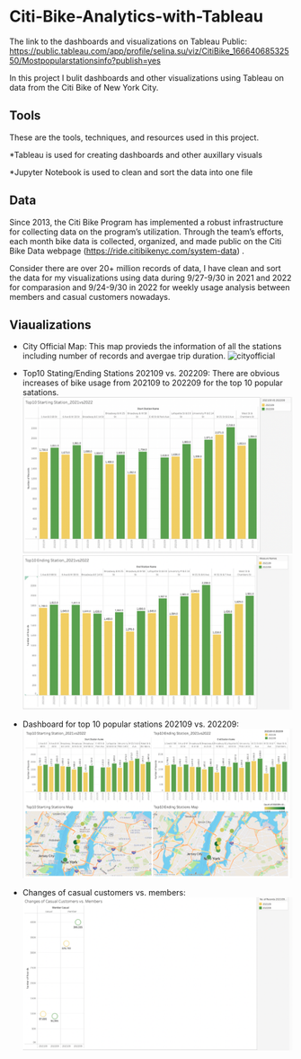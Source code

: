 # Citi-Bike-Analytics-with-Tableau
The link to the dashboards and visualizations on Tableau Public:
https://public.tableau.com/app/profile/selina.su/viz/CitiBike_16664068532550/Mostpopularstationsinfo?publish=yes

In this project I bulit dashboards and other visualizations using Tableau on data from the Citi Bike of New York City.
## Tools
These are the tools, techniques, and resources used in this project.

*Tableau is used for creating dashboards and other auxillary visuals

*Jupyter Notebook is used to clean and sort the data into one file

## Data

Since 2013, the Citi Bike Program has implemented a robust infrastructure for collecting data on the program’s utilization. Through the team’s efforts, each month bike data is collected, organized, and made public on the Citi Bike Data webpage (https://ride.citibikenyc.com/system-data) .

Consider there are over 20+ million records of data, I have clean and sort the data for my visualizations using data during 9/27-9/30 in 2021 and 2022 for comparasion and 9/24-9/30 in 2022 for weekly usage analysis between members and casual customers nowadays. 

## Viaualizations
* City Official Map: This map provieds the information of all the stations including number of records and avergae trip duration. ![cityofficial](https://user-images.githubusercontent.com/105521221/197627215-951f9354-4d62-4fdc-92b6-0e862ae402c2.png)

* Top10 Stating/Ending Stations 202109 vs. 202209: There are obvious increases of bike usage from 202109 to 202209 for the top 10 popular satations.![top10starting](https://github.com/sesu0722/Citi-Bike-Analytics-with-Tableau/blob/main/Images/top10starting21vs22.png)
  ![top10ending](https://github.com/sesu0722/Citi-Bike-Analytics-with-Tableau/blob/main/Images/top10ending21vs22.png)
* Dashboard for top 10 popular stations 202109 vs. 202209:![top10](https://github.com/sesu0722/Citi-Bike-Analytics-with-Tableau/blob/main/Images/dashboard_mostpopular21vs22.png)
* Changes of casual customers vs. members:![customersvsmembers](https://github.com/sesu0722/Citi-Bike-Analytics-with-Tableau/blob/main/Images/member_vs_customer_21vs22.png)
